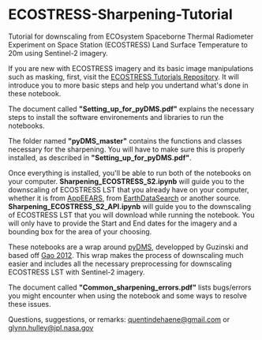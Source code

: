 # ECOSTRESS-Sharpening-Tutorial

Tutorial for downscaling from ECOsystem Spaceborne Thermal Radiometer Experiment on Space Station (ECOSTRESS) Land Surface Temperature to 20m using Sentinel-2 imagery.

If you are new with ECOSTRESS imagery and its basic image manipulations such as masking, first, visit the [ECOSTRESS Tutorials Repository](https://github.com/ECOSTRESS-Tutorials). It will introduce you to more basic steps and help you undertand what's done in these notebook.

The document called **"Setting_up_for_pyDMS.pdf"** explains the necessary steps to install the software environements and libraries to run the notebooks.

The folder named **"pyDMS_master"** contains the functions and classes necessary for the sharpening. You will have to make sure this is properly installed, as described in **"Setting_up_for_pyDMS.pdf"**. 

Once everything is installed, you'll be able to run both of the notebooks on your computer. **Sharpening_ECOSTRESS_S2.ipynb** will guide you to the downscaling of ECOSTRESS LST that you already have on your computer, whether it is from [AppEEARS](https://appeears.earthdatacloud.nasa.gov/), from [EarthDataSearch](https://search.earthdata.nasa.gov/search) or another source. **Sharpening_ECOSTRESS_S2_API.ipynb** will guide you to the downscaling of ECOSTRESS LST that you will download while running the notebook. You will only have to provide the Start and End dates for the imagery and a bounding box for the area of your choosing.

These notebooks are a wrap around [pyDMS](https://github.com/radosuav/pyDMS), developped by Guzinski and based off [Gao 2012]( https://doi.org/10.3390/rs4113287). This wrap makes the process of downscaling much easier and includes all the necessary preprocessing for downscaling ECOSTRESS LST with Sentinel-2 imagery.

The document called **"Common_sharpening_errors.pdf"** lists bugs/errors you might encounter when using the notebook and some ways to resolve these issues.

Questions, suggestions, or remarks: quentindehaene@gmail.com or glynn.hulley@jpl.nasa.gov
